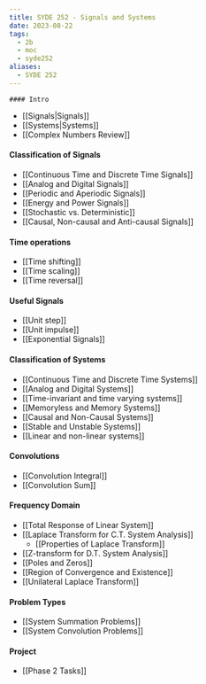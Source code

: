 ```yaml
---
title: SYDE 252 - Signals and Systems
date: 2023-08-22
tags:
  - 2b
  - moc
  - syde252
aliases:
  - SYDE 252
---
```

	#### Intro
- [[Signals|Signals]]
- [[Systems|Systems]]
- [[Complex Numbers Review]]

#### Classification of Signals
- [[Continuous Time and Discrete Time Signals]]
- [[Analog and Digital Signals]]
- [[Periodic and Aperiodic Signals]]
- [[Energy and Power Signals]]
- [[Stochastic vs. Deterministic]]
- [[Causal, Non-causal and Anti-causal Signals]]
  
#### Time operations
- [[Time shifting]]
- [[Time scaling]]
- [[Time reversal]]

#### Useful Signals
- [[Unit step]]
- [[Unit impulse]]
- [[Exponential Signals]]

#### Classification of Systems
- [[Continuous Time and Discrete Time Systems]]
- [[Analog and Digital Systems]]
- [[Time-invariant and time varying systems]]
- [[Memoryless and Memory Systems]]
- [[Causal and Non-Causal Systems]]
- [[Stable and Unstable Systems]]
- [[Linear and non-linear systems]]

#### Convolutions
- [[Convolution Integral]]
- [[Convolution Sum]]

#### Frequency Domain
- [[Total Response of Linear System]]
- [[Laplace Transform for C.T. System Analysis]]
	- [[Properties of Laplace Transform]]
- [[Z-transform for D.T. System Analysis]]
- [[Poles and Zeros]]
- [[Region of Convergence and Existence]]
- [[Unilateral Laplace Transform]]

#### Problem Types
- [[System Summation Problems]]
- [[System Convolution Problems]]

#### Project
- [[Phase 2 Tasks]]
